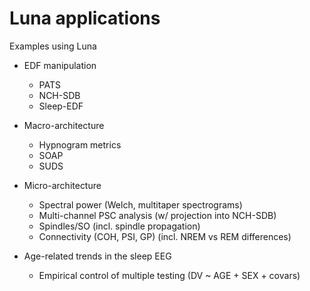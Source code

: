 # Luna applications

Examples using Luna

 - EDF manipulation
   - PATS
   - NCH-SDB
   - Sleep-EDF

 - Macro-architecture
   - Hypnogram metrics 
   - SOAP
   - SUDS

 - Micro-architecture
   - Spectral power (Welch, multitaper spectrograms)
   - Multi-channel PSC analysis (w/ projection into NCH-SDB)
   - Spindles/SO (incl. spindle propagation)
   -  Connectivity (COH, PSI, GP) (incl. NREM vs REM differences)

 - Age-related trends in the sleep EEG
   - Empirical control of multiple testing (DV ~ AGE + SEX + covars)
